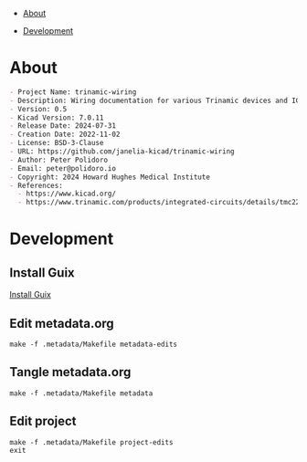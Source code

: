 - [About](#orgd3fe46e)
- [Development](#org6bdb29a)

    <!-- This file is generated automatically from metadata -->
    <!-- File edits may be overwritten! -->


<a id="orgd3fe46e"></a>

# About

```markdown
- Project Name: trinamic-wiring
- Description: Wiring documentation for various Trinamic devices and ICs.
- Version: 0.5
- Kicad Version: 7.0.11
- Release Date: 2024-07-31
- Creation Date: 2022-11-02
- License: BSD-3-Clause
- URL: https://github.com/janelia-kicad/trinamic-wiring
- Author: Peter Polidoro
- Email: peter@polidoro.io
- Copyright: 2024 Howard Hughes Medical Institute
- References:
  - https://www.kicad.org/
  - https://www.trinamic.com/products/integrated-circuits/details/tmc2209-la/
```


<a id="org6bdb29a"></a>

# Development


## Install Guix

[Install Guix](https://guix.gnu.org/manual/en/html_node/Binary-Installation.html)


## Edit metadata.org

    make -f .metadata/Makefile metadata-edits


## Tangle metadata.org

    make -f .metadata/Makefile metadata


## Edit project

    make -f .metadata/Makefile project-edits
    exit
